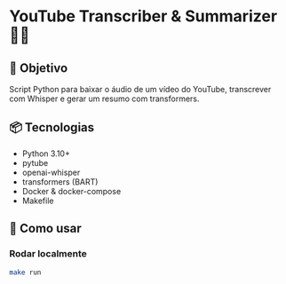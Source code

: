 # YouTube Transcriber & Summarizer 🎥🧠

## 🎯 Objetivo

Script Python para baixar o áudio de um vídeo do YouTube, transcrever com Whisper e gerar um resumo com transformers.

## 📦 Tecnologias

- Python 3.10+
- pytube
- openai-whisper
- transformers (BART)
- Docker & docker-compose
- Makefile

## 🚀 Como usar

### Rodar localmente

```bash
make run
